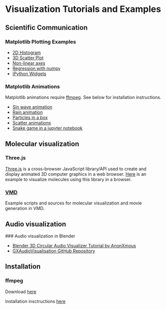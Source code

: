 Visualization Tutorials and Examples
====================================

Scientific Communication
------------------------

### Matplotlib Plotting Examples

-   [2D Histogram](https://github.com/kbsezginel/visualization/blob/master/matplotlib-plots/2D_histogram.ipynb)
-   [3D Scatter Plot](https://github.com/kbsezginel/visualization/blob/master/matplotlib-plots/3D_scatter.ipynb)
-   [Non-linear axes](https://github.com/kbsezginel/visualization/blob/master/matplotlib-plots/nonlinear_axis.ipynb)
-   [Regression with numpy](https://github.com/kbsezginel/visualization/blob/master/matplotlib-plots/regression.ipynb)
-   [iPython Widgets](https://github.com/kbsezginel/visualization/blob/master/matplotlib-plots/interactive_widgets_DLA.ipynb)

### Matplotlib Animations

Matplotlib animations require [ffmpeg](https://ffmpeg.org/). See below for installation instructions.
-   [Sin wave animation](https://github.com/kbsezginel/visualization/blob/master/matplotlib-animations/sin_wave_animation.ipynb)
-   [Rain animation](https://github.com/kbsezginel/visualization/blob/master/matplotlib-animations/rain_animation.ipynb)
-   [Particles in a box](https://github.com/kbsezginel/visualization/blob/master/matplotlib-animations/particles_in_a_box.ipynb)
-   [Scatter animations](https://github.com/kbsezginel/visualization/blob/master/matplotlib-animations/scatter_animations.ipynb)
-   [Snake game in a jupyter notebook](https://github.com/kbsezginel/visualization/blob/master/matplotlib-animations/iPython-Snake-master/SnakeGame.ipynb)

Molecular visualization
-----------------------

### Three.js

[Three.js](https://threejs.org/) is a cross-browser JavaScript library/API used to create and display
animated 3D computer graphics in a web browser. [Here](https://github.com/kbsezginel/visualization/tree/master/three-js/atomVis)
is an example to visualize molecules using this library in a browser.

### [VMD](/vmd)

Example scripts and sources for molecular visualization and movie generation in VMD.

Audio visualization
-------------------

### Audio visualization in Blender

- [Blender 3D Circular Audio Visualizer Tutorial by AnonXmous](https://www.youtube.com/watch?v=8NTvv_Y6zr0)
- [GXAudioVisualisation GitHub Repository](https://github.com/gethiox/GXAudioVisualisation)

Installation
------------

### ffmpeg

Download [here](https://ffmpeg.org/)

Installation insctructions [here](https://github.com/adaptlearning/adapt_authoring/wiki/Installing-FFmpeg)
